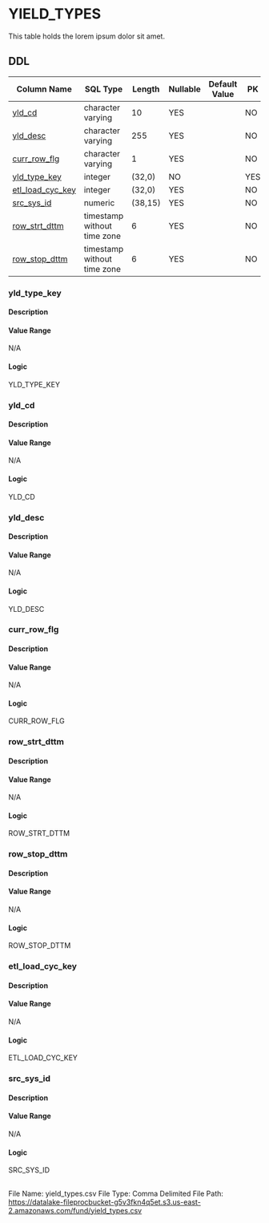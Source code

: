 # YIELD_TYPES

This table holds the lorem ipsum dolor sit amet.
## DDL

|Column Name |SQL Type |Length |Nullable |Default Value |PK |
|---        |---     |---   |---   |--- |--- |
|[yld_cd](#yld_cd)|character varying|10|YES||NO
|[yld_desc](#yld_desc)|character varying|255|YES||NO
|[curr_row_flg](#curr_row_flg)|character varying|1|YES||NO
|[yld_type_key](#yld_type_key)|integer|(32,0)|NO||YES
|[etl_load_cyc_key](#etl_load_cyc_key)|integer|(32,0)|YES||NO
|[src_sys_id](#src_sys_id)|numeric|(38,15)|YES||NO
|[row_strt_dttm](#row_strt_dttm)|timestamp without time zone|6|YES||NO
|[row_stop_dttm](#row_stop_dttm)|timestamp without time zone|6|YES||NO
### yld_type_key
#### Description


#### Value Range

N/A

#### Logic

YLD_TYPE_KEY



### yld_cd
#### Description


#### Value Range

N/A

#### Logic

YLD_CD



### yld_desc
#### Description


#### Value Range

N/A

#### Logic

YLD_DESC



### curr_row_flg
#### Description


#### Value Range

N/A

#### Logic

CURR_ROW_FLG



### row_strt_dttm
#### Description


#### Value Range

N/A

#### Logic

ROW_STRT_DTTM



### row_stop_dttm
#### Description


#### Value Range

N/A

#### Logic



ROW_STOP_DTTM

### etl_load_cyc_key
#### Description


#### Value Range

N/A

#### Logic

ETL_LOAD_CYC_KEY



### src_sys_id
#### Description


#### Value Range

N/A

#### Logic

SRC_SYS_ID


##
File Name: yield_types.csv
File Type: Comma Delimited
File Path: https://datalake-fileprocbucket-g5v3fkn4q5et.s3.us-east-2.amazonaws.com/fund/yield_types.csv



